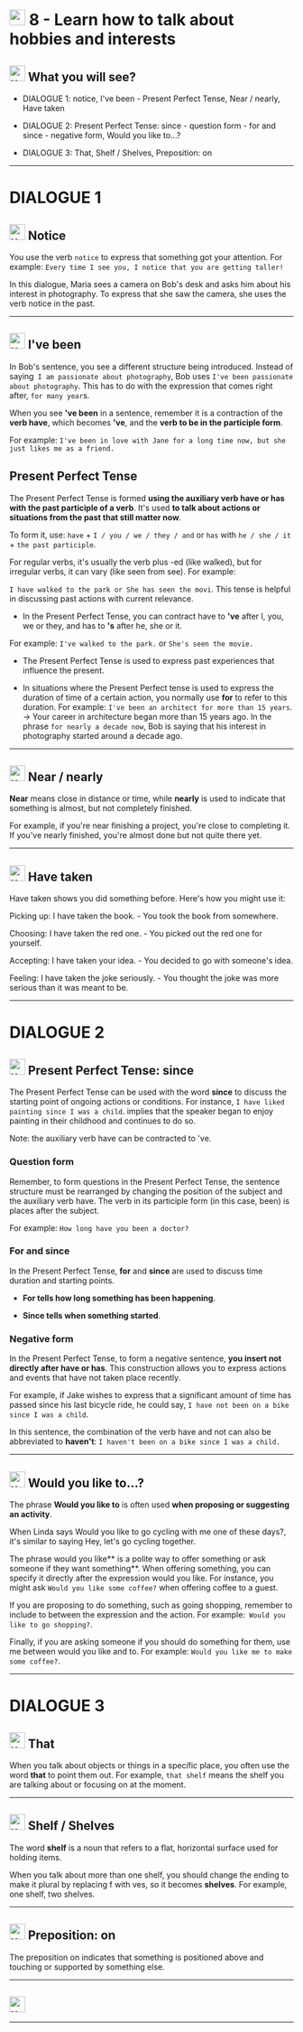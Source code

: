 # <img width="28" height="28" src="https://img.icons8.com/emoji/28/united-kingdom-emoji.png" alt="united-kingdom-emoji"/> 8 - Learn how to talk about hobbies and interests

## <img width="28" height="28" src="https://img.icons8.com/emoji/28/united-kingdom-emoji.png" alt="united-kingdom-emoji"/> What you will see?

- DIALOGUE 1: notice, I've been - Present Perfect Tense, Near / nearly, Have taken

- DIALOGUE 2: Present Perfect Tense: since - question form - for and since - negative form, Would you like to...?

- DIALOGUE 3: That, Shelf / Shelves, Preposition: on

---

# DIALOGUE 1

## <img width="28" height="28" src="https://img.icons8.com/emoji/28/united-kingdom-emoji.png" alt="united-kingdom-emoji"/> Notice

You use the verb ``notice`` to express that something got your attention. For example: ``Every time I see you, I notice that you are getting taller!``

In this dialogue, Maria sees a camera on Bob's desk and asks him about his interest in photography. To express that she saw the camera, she uses the verb notice in the past.

---

##  <img width="28" height="28" src="https://img.icons8.com/emoji/28/united-kingdom-emoji.png" alt="united-kingdom-emoji"/>  I've been

In Bob's sentence, you see a different structure being introduced. Instead of saying`` I am passionate about photography``, Bob uses ``I've been passionate about photography``. This has to do with the expression that comes right after, ``for many year``s.

When you see **'ve been** in a sentence, remember it is a contraction of the **verb have**, which becomes **'ve**, and the **verb to be in the participle form**.

For example: ``I've been in love with Jane for a long time now, but she just likes me as a friend.``

## Present Perfect Tense

The Present Perfect Tense is formed **using the auxiliary verb have or has with the past participle of a verb**. It's used **to talk about actions or situations from the past that still matter now**.

To form it, use: ``have`` + ``I / you / we / they / and`` or ``has`` with ``he / she / it`` + ``the past participle``.

For regular verbs, it's usually the verb plus -ed (like walked), but for irregular verbs, it can vary (like seen from see). For example:

``I have walked to the park or She has seen the movi``. This tense is helpful in discussing past actions with current relevance.

- In the Present Perfect Tense, you can contract have to **'ve** after I, you, we or they, and has to **'s** after he, she or it.

For example: ``I've walked to the park.`` or ``She's seen the movie.``

- The Present Perfect Tense is used to express past experiences that influence the present.

- In situations where the Present Perfect tense is used to express the duration of time of a certain action, you normally use **for** to refer to this duration. For example: ``I've been an architect for more than 15 years``. -> Your career in architecture began more than 15 years ago. In the phrase ``for nearly a decade now``, Bob is saying that his interest in photography started around a decade ago.
  
---

## <img width="28" height="28" src="https://img.icons8.com/emoji/28/united-kingdom-emoji.png" alt="united-kingdom-emoji"/> Near / nearly

**Near** means close in distance or time, while **nearly** is used to indicate that something is almost, but not completely finished.

For example, if you're near finishing a project, you're close to completing it. If you've nearly finished, you're almost done but not quite there yet.

---

##  <img width="28" height="28" src="https://img.icons8.com/emoji/28/united-kingdom-emoji.png" alt="united-kingdom-emoji"/>  Have taken

Have taken shows you did something before. Here's how you might use it:

Picking up: I have taken the book. - You took the book from somewhere.

Choosing: I have taken the red one. - You picked out the red one for yourself.

Accepting: I have taken your idea. - You decided to go with someone's idea.

Feeling: I have taken the joke seriously. - You thought the joke was more serious than it was meant to be.

---

# DIALOGUE 2

## <img width="28" height="28" src="https://img.icons8.com/emoji/28/united-kingdom-emoji.png" alt="united-kingdom-emoji"/> Present Perfect Tense: since

The Present Perfect Tense can be used with the word **since** to discuss the starting point of ongoing actions or conditions. For instance, ``I have liked painting since I was a child``. implies that the speaker began to enjoy painting in their childhood and continues to do so. 

Note: the auxiliary verb have can be contracted to 've.

### Question form

Remember, to form questions in the Present Perfect Tense, the sentence structure must be rearranged by changing the position of the subject and the auxiliary verb have. The verb in its participle form (in this case, been) is places after the subject. 

For example: ``How long have you been a doctor?``

### For and since

In the Present Perfect Tense, **for** and **since** are used to discuss time duration and starting points. 

- **For tells how long something has been happening**.

- **Since tells when something started**.

### Negative form

In the Present Perfect Tense, to form a negative sentence, **you insert not directly after have or has**. This construction allows you to express actions and events that have not taken place recently.

For example, if Jake wishes to express that a significant amount of time has passed since his last bicycle ride, he could say, ``I have not been on a bike since I was a child``.

In this sentence, the combination of the verb have and not can also be abbreviated to **haven't**: ``I haven't been on a bike since I was a child.``

---

## <img width="28" height="28" src="https://img.icons8.com/emoji/28/united-kingdom-emoji.png" alt="united-kingdom-emoji"/>  Would you like to...?

The phrase **Would you like to** is often used **when proposing or suggesting an activity**. 

When Linda says Would you like to go cycling with me one of these days?, it's similar to saying Hey, let's go cycling together.

The phrase would you like** is a polite way to offer something or ask someone if they want something**. When offering something, you can specify it directly after the expression would you like. For instance, you might ask ``Would you like some coffee?`` when offering coffee to a guest. 

If you are proposing to do something, such as going shopping, remember to include to between the expression and the action. For example:`` Would you like to go shopping?``. 

Finally, if you are asking someone if you should do something for them, use me between would you like and to. For example: ``Would you like me to make some coffee?``.

---

# DIALOGUE 3

## <img width="28" height="28" src="https://img.icons8.com/emoji/28/united-kingdom-emoji.png" alt="united-kingdom-emoji"/> That

When you talk about objects or things in a specific place, you often use the word **that** to point them out. For example, ``that shelf`` means the shelf you are talking about or focusing on at the moment.

---

## <img width="28" height="28" src="https://img.icons8.com/emoji/28/united-kingdom-emoji.png" alt="united-kingdom-emoji"/> Shelf / Shelves

The word **shelf** is a noun that refers to a flat, horizontal surface used for holding items. 

When you talk about more than one shelf, you should change the ending to make it plural by replacing f with ves, so it becomes **shelves**. For example, one shelf, two shelves.

---

## <img width="28" height="28" src="https://img.icons8.com/emoji/28/united-kingdom-emoji.png" alt="united-kingdom-emoji"/> Preposition: on

The preposition on indicates that something is positioned above and touching or supported by something else.

---

## <img width="28" height="28" src="https://img.icons8.com/emoji/28/united-kingdom-emoji.png" alt="united-kingdom-emoji"/>

---
